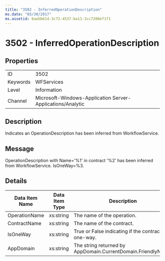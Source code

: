 ```yaml
---
title: "3502 - InferredOperationDescription"
ms.date: "03/30/2017"
ms.assetid: 6aebb614-3c72-4537-ba11-3cc7200ef1f1
---
```

# 3502 - InferredOperationDescription
## Properties  
  
|||  
|-|-|  
|ID|3502|  
|Keywords|WFServices|  
|Level|Information|  
|Channel|Microsoft-Windows-Application Server-Applications/Analytic|  
  
## Description  
 Indicates an OperationDescription has been inferred from WorkflowService.  
  
## Message  
 OperationDescription with Name='%1' in contract '%2' has been inferred from WorkflowService. IsOneWay=%3.  
  
## Details  
  
|Data Item Name|Data Item Type|Description|  
|--------------------|--------------------|-----------------|  
|OperationName|xs:string|The name of the operation.|  
|ContractName|xs:string|The name of the contract.|  
|IsOneWay|xs:string|True or False indicating if the contract is one-way.|  
|AppDomain|xs:string|The string returned by AppDomain.CurrentDomain.FriendlyName.|
